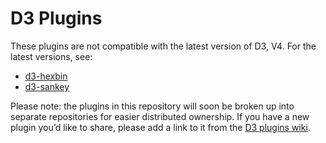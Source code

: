 # D3 Plugins

These plugins are not compatible with the latest version of D3, V4. For the latest versions, see:

* [d3-hexbin](https://github.com/d3/d3-hexbin)
* [d3-sankey](https://github.com/d3/d3-sankey)

Please note: the plugins in this repository will soon be broken up into separate repositories for easier distributed ownership. If you have a new plugin you’d like to share, please add a link to it from the [D3 plugins wiki](https://github.com/mbostock/d3/wiki/Plugins).

